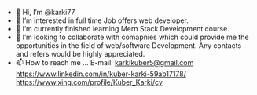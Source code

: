 - 👋 Hi, I’m @karki77
- 👀 I’m interested in full time Job offers web developer.
- 🌱 I’m currently finished learning Mern Stack Development course.
- 💞️ I’m looking to collaborate with comapnies which could provide me the opportunities in the field of web/software Development. Any contacts and refers would be highly appreciated.
- 📫 How to reach me ...
 E-mail: karkikuber5@gmail.com
 https://www.linkedin.com/in/kuber-karki-59ab17178/
 https://www.xing.com/profile/Kuber_Karki/cv
